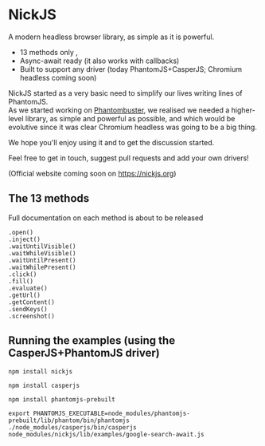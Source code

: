 NickJS
======


A modern headless browser library, as simple as it is powerful.

* 13 methods only ,
* Async-await ready (it also works with callbacks)
* Built to support any driver (today PhantomJS+CasperJS; Chromium headless coming soon)


NickJS started as a very basic need to simplify our lives writing lines of PhantomJS. 
<br>As we started working on [Phantombuster](https://phantombuster.com), we realised we needed a higher-level library, as simple and powerful as possible, and which would be evolutive since it was clear Chromium headless was going to be a big thing.

We hope you'll enjoy using it and to get the discussion started. 

Feel free to get in touch, suggest pull requests and add your own drivers!


(Official website coming soon on https://nickjs.org)


The 13 methods
---------

Full documentation on each method is about to be released

```
.open()
.inject()
.waitUntilVisible()
.waitWhileVisible()
.waitUntilPresent()
.waitWhilePresent()
.click()
.fill()
.evaluate()
.getUrl()
.getContent()
.sendKeys()
.screenshot()

```

Running the examples (using the CasperJS+PhantomJS driver)
------------------------------------------------

    npm install nickjs
    
    npm install casperjs
    
    npm install phantomjs-prebuilt
    
    export PHANTOMJS_EXECUTABLE=node_modules/phantomjs-prebuilt/lib/phantom/bin/phantomjs
    ./node_modules/casperjs/bin/casperjs node_modules/nickjs/lib/examples/google-search-await.js

